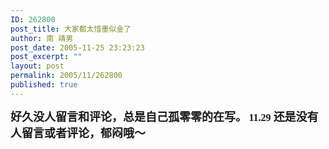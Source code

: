 ```yaml
---
ID: 262800
post_title: 大家都太惜墨似金了
author: 南 靖男
post_date: 2005-11-25 23:23:23
post_excerpt: ""
layout: post
permalink: 2005/11/262800
published: true
---
```

<font face="黑体, arial black,avant garde"><strong><font size="4">好久没人留言和评论，总是自己孤零零的在写。</font>
<font size="3">11.29 </font><font size="4">还是没有人留言或者评论，郁闷哦～</font></strong></font>